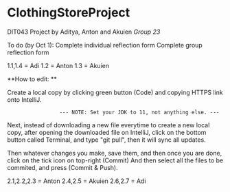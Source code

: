 # ClothingStoreProject

DIT043 Project by Aditya, Anton and Akuien
_Group 23_

To do (by Oct 1):
Complete individual reflection form
Complete group reflection form 

1.1,1.4 = Adi
1.2 = Anton
1.3 = Akuien

**How to edit: **

Create a local copy by clicking green button (Code) and copying HTTPS link onto IntelliJ.                      
                     
                     --- NOTE: Set your JDK to 11, not anything else. ---
                     
Next, instead of downloading a new file everytime to create a new local copy, after opening the downloaded file on IntelliJ, click on
the bottom button called Terminal, and type "git pull", then it will sync all updates. 

Then whatever changes you make, save them, and then once you are done, click on the tick icon on top-right (Commit)
And then select all the files to be commited, and press (Commit & Push).

2.1,2.2,2.3 = Anton
2.4,2.5 = Akuien
2.6,2.7 = Adi

